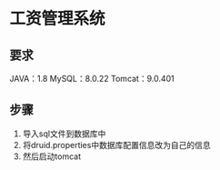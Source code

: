 # 工资管理系统

## 要求
JAVA：1.8
MySQL：8.0.22
Tomcat：9.0.401

## 步骤 
1. 导入sql文件到数据库中
2. 将druid.properties中数据库配置信息改为自己的信息
3. 然后启动tomcat
